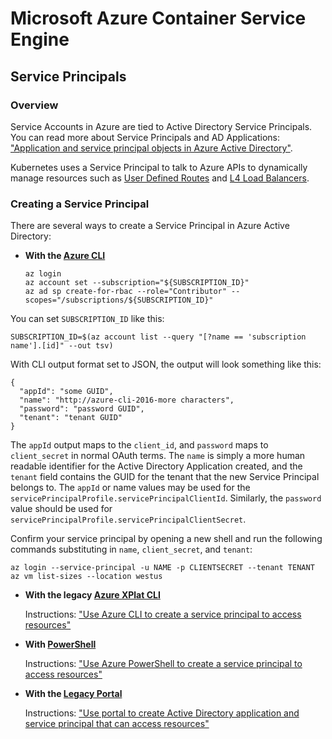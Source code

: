 # Microsoft Azure Container Service Engine

## Service Principals

### Overview

Service Accounts in Azure are tied to Active Directory Service Principals. You can read more about
Service Principals and AD Applications: ["Application and service principal objects in Azure Active Directory"](https://azure.microsoft.com/en-us/documentation/articles/active-directory-application-objects/).

Kubernetes uses a Service Principal to talk to Azure APIs to dynamically manage
resources such as
[User Defined Routes](https://azure.microsoft.com/en-us/documentation/articles/virtual-networks-udr-overview/)
and [L4 Load Balancers](https://azure.microsoft.com/en-us/documentation/articles/load-balancer-overview/).

### Creating a Service Principal


There are several ways to create a Service Principal in Azure Active Directory:

* **With the [Azure CLI](https://github.com/Azure/azure-cli)**

   ```shell
   az login
   az account set --subscription="${SUBSCRIPTION_ID}"
   az ad sp create-for-rbac --role="Contributor" --scopes="/subscriptions/${SUBSCRIPTION_ID}"
   ```

You can set `SUBSCRIPTION_ID` like this:

```
SUBSCRIPTION_ID=$(az account list --query "[?name == 'subscription name'].[id]" --out tsv)
```

With CLI output format set to JSON, the output will look something like this:

```
{
  "appId": "some GUID",
  "name": "http://azure-cli-2016-more characters",
  "password": "password GUID",
  "tenant": "tenant GUID"
}

```

The `appId` output maps to the `client_id`, and `password` maps to `client_secret` in normal OAuth terms. The `name` is simply a more human readable identifier for the Active Directory Application created, and the `tenant` field contains the GUID for the tenant that the new Service Principal belongs to.
The `appId` or name values may be used for the `servicePrincipalProfile.servicePrincipalClientId`. Similarly, the `password` value should be used for `servicePrincipalProfile.servicePrincipalClientSecret`.

Confirm your service principal by opening a new shell and run the following commands substituting in `name`, `client_secret`, and `tenant`:

   ```shell
   az login --service-principal -u NAME -p CLIENTSECRET --tenant TENANT
   az vm list-sizes --location westus
   ```

* **With the legacy [Azure XPlat CLI](https://github.com/Azure/azure-xplat-cli)**

   Instructions: ["Use Azure CLI to create a service principal to access resources"](https://azure.microsoft.com/en-us/documentation/articles/resource-group-authenticate-service-principal-cli/)

* **With [PowerShell](https://azure.microsoft.com/en-us/documentation/articles/resource-group-authenticate-service-principal/)**

   Instructions: ["Use Azure PowerShell to create a service principal to access resources"](https://azure.microsoft.com/en-us/documentation/articles/resource-group-authenticate-service-principal/)

* **With the [Legacy Portal](https://azure.microsoft.com/en-us/documentation/articles/resource-group-create-service-principal-portal/)**

   Instructions: ["Use portal to create Active Directory application and service principal that can access resources"](https://azure.microsoft.com/en-us/documentation/articles/resource-group-create-service-principal-portal/)
